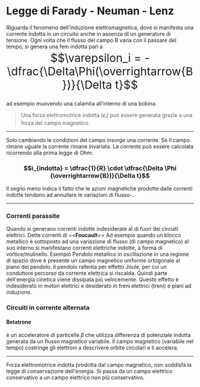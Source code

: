 # Legge di Farady - Neuman - Lenz
Riguarda il fenomeno dell'induzione elettromagnetica, dove si manifesta una corrente indotta in un circuito anche in assenza di un generatore di tensione. Ogni volta che il flusso del campo B varia con il passare del tempo, si genera una fem indotta pari a 

<span style="font-size: 30px; position: relative;  top:-10px; height: 10px"> $$\varepsilon_i = - \dfrac{\Delta\Phi(\overrightarrow{B})}{\Delta t}$$
</span> 

ad esempio muovendo una calamita all'interno di una bobina. 

> Una forza elettromotrice indotta ($\varepsilon_i$) può essere generata grazie a una forza del campo magnetico. 
____

Solo cambiando le condizioni del campo insorge una corrente. Se il campo rimane uguale la corrente rimane invariata. 
La corrente può essere calcolata ricorrendo alla prima legge di Ohm: 

### $$i_{indotta} = \dfrac{1}{R} \cdot \dfrac{\Delta \Phi (\overrightarrow{B})}{\Delta t}$$

Il segno meno indica il fatto che le azioni magnetiche prodotte dalle correnti indotte tendono ad annullare le variazioni di flusso-. 
____

### Correnti parassite
Quando si generano correnti indotte indesiderate al di fuori dei circuiti elettrici. Dette correnti di ==**Foucault**== 
Ad esempio quando un blocco metallico è sottoposto ad una variazione di flusso (di campo magnetico) al suo interno si manifestano correnti elettriche indotte, a forma di vortice/mulinello. Esempio Pendolo metallico in oscillazione in una regione di spazio dove è presente un campo magnetico uniforme ortogonale al piano del pendolo. 
Il pendolo rallenta per effetto Joule, per cui un conduttore percorso da corrente elettrica si riscalda. Quindi parte dell'energia cinetica viene dissipata più velocemente. Questo effetto è indesiderato in motori elettrici e desiderato in freni elettrici (treni) e piani ad induzione. 

### Circuiti in corrente alternata



#### Betatrone
è un acceleratore di particelle $\beta$ che utilizza differenza di potenziale indotta generata da un flusso magnetico variabile. Il campo magnetico (variabile nel tempo) costringe gli elettroni a descrivere orbite circolari e li accelera. 
___

Forza elettromotrice indotta prodotta dal campo magnetico, non soddisfa la legge di conservazione dell'energia. Si passa da un campo elettrico conservativo a un campo elettrico non più conservativo. 




